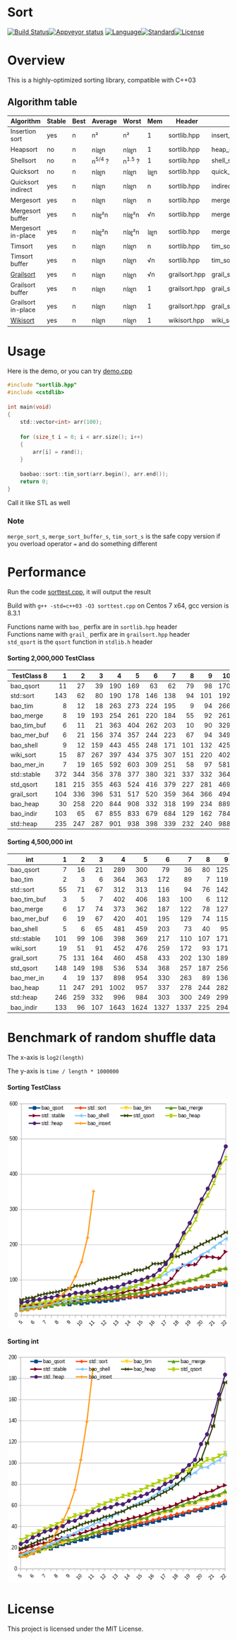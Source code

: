 # Sort

[![Build Status]][Travis CI][![Appveyor status]][Appveyor] [![Language]](https://isocpp.org/)[![Standard]][Standard Cpp][![License]][MIT]

# Overview

This is a highly-optimized sorting library, compatible with C++03

## Algorithm table

Algorithm     | Stable|Best| Average | Worst | Mem | Header | Name |
-------------------|---|---|---------|-------|-----|--------|------|
Insertion sort     |yes| n | n²      | n²    | 1   | sortlib.hpp | insert_sort         |
Heapsort           |no | n | n㏒n    | n㏒n  | 1   | sortlib.hpp | heap_sort           |
Shellsort |no | n | n<sup>5/4</sup> ? | n<sup>1.5</sup> ? | 1 | sortlib.hpp | shell_sort |
Quicksort          |no | n | n㏒n    | n㏒n  | ㏒n | sortlib.hpp | quick_sort          |
Quicksort indirect |yes| n | n㏒n    | n㏒n  | n   | sortlib.hpp | indirect_qsort      |
Mergesort          |yes| n | n㏒n    | n㏒n  | n   | sortlib.hpp | merge_sort          |
Mergesort buffer   |yes| n | n㏒²n   | n㏒²n | √n  | sortlib.hpp | merge_sort_buffer   |
Mergesort in-place |yes| n | n㏒²n   | n㏒²n | ㏒n | sortlib.hpp |merge_sort_in_place  |
Timsort            |yes| n | n㏒n    | n㏒n  | n   | sortlib.hpp | tim_sort            |
Timsort buffer     |yes| n | n㏒n    | n㏒n  | √n  | sortlib.hpp | tim_sort_buffer     |
[Grailsort]        |yes| n | n㏒n    | n㏒n  | √n  | grailsort.hpp | grail_sort        |
Grailsort buffer   |yes| n | n㏒n    | n㏒n  | 1   | grailsort.hpp | grail_sort_buffer |
Grailsort in-place |yes| n | n㏒n    | n㏒n  | 1   | grailsort.hpp |grail_sort_in_place|
[Wikisort]         |yes| n | n㏒n    | n㏒n  | 1   | wikisort.hpp  | wiki_sort         |

# Usage

Here is the demo, or you can try [demo.cpp]

```c
#include "sortlib.hpp"
#include <cstdlib>

int main(void)
{
    std::vector<int> arr(100);

    for (size_t i = 0; i < arr.size(); i++)
    {
        arr[i] = rand();
    }

    baobao::sort::tim_sort(arr.begin(), arr.end());
    return 0;
}
```

Call it like STL as well

### Note
`merge_sort_s`, `merge_sort_buffer_s`, `tim_sort_s` is the safe copy version if you overload operator `=` and do something different

# Performance

Run the code [sorttest.cpp], it will output the result

Build with `g++ -std=c++03 -O3 sorttest.cpp` on Centos 7 x64, gcc version is 8.3.1

Functions name with `bao_` perfix are in `sortlib.hpp` header  
Functions name with `grail_` perfix are in `grailsort.hpp` header  
`std_qsort` is the `qsort` function in `stdlib.h` header

#### Sorting 2,000,000 TestClass

TestClass 8 |  1  |  2  |  3  |  4  |  5  |  6  |  7  |  8  |  9  |  10 |  11 | Avg |
------------|----:|----:|----:|----:|----:|----:|----:|----:|----:|----:|----:|----:|
bao_qsort   |   11|   27|   39|  190|  169|   63|   62|   79|   98|  170|  129|   94|
std::sort   |  143|   62|   80|  190|  178|  146|  138|   94|  101|  192|  144|  133|
bao_tim     |    8|   12|   18|  263|  273|  224|  195|    9|   94|  266|  152|  137|
bao_merge   |    8|   19|  193|  254|  261|  220|  184|   55|   92|  261|  147|  154|
bao_tim_buf |    6|   11|   21|  363|  404|  262|  203|   10|   90|  329|  145|  167|
bao_mer_buf |    6|   21|  156|  374|  357|  244|  223|   67|   94|  349|  145|  185|
bao_shell   |    9|   12|  159|  443|  455|  248|  171|  101|  132|  425|  158|  210|
wiki_sort   |   15|   87|  267|  397|  434|  375|  307|  151|  220|  402|  171|  256|
bao_mer_in  |    7|   19|  165|  592|  603|  309|  251|   58|   97|  581|  216|  263|
std::stable |  372|  344|  356|  378|  377|  380|  321|  337|  332|  364|  182|  340|
std_qsort   |  181|  215|  355|  463|  524|  416|  379|  227|  281|  469|  339|  349|
grail_sort  |  104|  336|  396|  531|  517|  520|  359|  364|  366|  494|  276|  387|
bao_heap    |   30|  258|  220|  844|  908|  332|  318|  199|  234|  889|  200|  402|
bao_indir   |  103|   65|   67|  855|  833|  679|  684|  129|  162|  784|  185|  413|
std::heap   |  235|  247|  287|  901|  938|  398|  339|  232|  240|  988|  274|  461|

#### Sorting 4,500,000 int

int         |  1  |  2  |  3  |  4  |  5  |  6  |  7  |  8  |  9  |  10 |  11 | Avg |
------------|----:|----:|----:|----:|----:|----:|----:|----:|----:|----:|----:|----:|
bao_qsort   |    7|   16|   21|  289|  300|   79|   36|   80|  125|  293|  208|  132|
bao_tim     |    2|    3|    6|  364|  363|  172|   89|    7|  119|  345|  226|  154|
std::sort   |   55|   71|   67|  312|  313|  116|   94|   76|  142|  281|  230|  159|
bao_tim_buf |    3|    5|    7|  402|  406|  183|  100|    6|  112|  390|  238|  168|
bao_merge   |    6|   17|   74|  373|  362|  187|  122|   78|  127|  360|  235|  176|
bao_mer_buf |    6|   19|   67|  420|  401|  195|  129|   74|  115|  391|  247|  187|
bao_shell   |    5|    6|   65|  481|  459|  203|   73|   40|   95|  448|  245|  192|
std::stable |  101|   99|  106|  398|  369|  217|  110|  107|  171|  376|  260|  210|
wiki_sort   |   19|   51|   91|  452|  476|  259|  172|   93|  171|  448|  266|  227|
grail_sort  |   75|  131|  164|  460|  458|  433|  202|  130|  189|  423|  467|  284|
std_qsort   |  148|  149|  198|  536|  534|  368|  257|  187|  256|  515|  408|  323|
bao_mer_in  |    4|   19|  137|  898|  954|  330|  263|   89|  136|  926|  359|  374|
bao_heap    |   11|  247|  291| 1002|  957|  337|  278|  244|  282|  971|  311|  448|
std::heap   |  246|  259|  332|  996|  984|  303|  300|  249|  299|  982|  425|  488|
bao_indir   |  133|   96|  107| 1643| 1624| 1327| 1337|  225|  294| 1486|  357|  784|

# Benchmark of random shuffle data 

The x-axis is `log2(length)`

The y-axis is `time / length * 1000000`

#### Sorting TestClass

[![](img/benchmark_class8.png)](img/benchmark_class8.png)

#### Sorting int

[![](img/benchmark_int.png)](img/benchmark_int.png)



# License

This project is licensed under the MIT License.

[Build Status]:     https://travis-ci.org/Baobaobear/sort.svg?branch=master
[Travis CI]:        https://travis-ci.org/Baobaobear/sort
[Appveyor status]:  https://ci.appveyor.com/api/projects/status/wtt8m5ss33jxl3og?svg=true
[Appveyor]:         https://ci.appveyor.com/project/Baobaobear/sort
[Language]:         https://img.shields.io/badge/language-C++-blue.svg
[Standard]:         https://img.shields.io/badge/C++-03-orange.svg
[Standard Cpp]:     https://en.wikipedia.org/wiki/C%2B%2B#Standardization
[License]:          https://img.shields.io/badge/license-MIT-blue.svg
[MIT]:              https://opensource.org/licenses/MIT
[sorttest.cpp]:     sorttest.cpp
[demo.cpp]:         demo.cpp
[Grailsort]:        https://github.com/Mrrl/GrailSort
[Wikisort]:         https://github.com/BonzaiThePenguin/WikiSort

